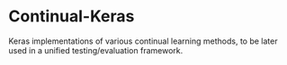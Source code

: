 # Continual-Keras
Keras implementations of various continual learning methods, to be later used in a unified testing/evaluation framework. 

